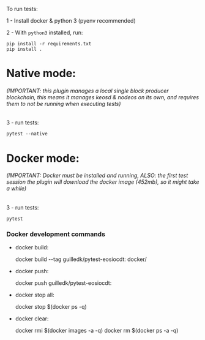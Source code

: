 To run tests:

1 - Install docker & python 3 (pyenv recommended)

2 - With ``python3`` installed, run:

    pip install -r requirements.txt
    pip install .

# Native mode:

###### (IMPORTANT: this plugin manages a local single block producer blockchain, this means it manages keosd & nodeos on its own, and requires them to not be running when executing tests)

3 - run tests:

    pytest --native

# Docker mode:

###### (IMPORTANT: Docker must be installed and running, ALSO: the first test session the plugin will download the docker image (452mb), so it might take a while)

3 - run tests:

    pytest


### Docker development commands

- docker build:
         
    docker build --tag guilledk/pytest-eosiocdt:  docker/

- docker push:

    docker push guilledk/pytest-eosiocdt:

- docker stop all:

    docker stop $(docker ps -q)

- docker clear:

    docker rmi $(docker images -a -q)
    docker rm $(docker ps -a -q)
